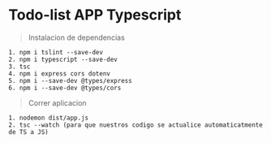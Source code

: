 # Todo-list APP Typescript

> Instalacion de dependencias

```
1. npm i tslint --save-dev
2. npm i typescript --save-dev
3. tsc
4. npm i express cors dotenv
5. npm i --save-dev @types/express
6. npm i --save-dev @types/cors

```

> Correr aplicacion

```
1. nodemon dist/app.js
2. tsc --watch (para que nuestros codigo se actualice automaticatmente de TS a JS)


```
